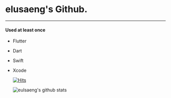 # elusaeng's Github.
-----------

####  Used at least once
- Flutter
- Dart
- Swift
- Xcode
  
  

   [![Hits](https://hits.seeyoufarm.com/api/count/incr/badge.svg?url=https%3A%2F%2Fgithub.com%2Feulsaeng%2Fhit-counter&count_bg=%2379C83D&title_bg=%23555555&icon=&icon_color=%23E7E7E7&title=hits&edge_flat=false)](https://hits.seeyoufarm.com)
   
   ![eulsaeng's github stats](https://github-readme-stats.vercel.app/api?username=eulsaeng&show_icons=true)
